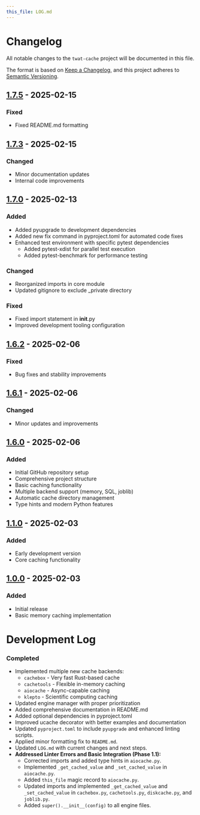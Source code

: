 ```yaml
---
this_file: LOG.md
---
```


# Changelog

All notable changes to the `twat-cache` project will be documented in this file.

The format is based on [Keep a Changelog](https://keepachangelog.com/en/1.1.0/), 
and this project adheres to [Semantic Versioning](https://semver.org/spec/v2.0.0.html).

## [1.7.5] - 2025-02-15

### Fixed

* Fixed README.md formatting

## [1.7.3] - 2025-02-15

### Changed

* Minor documentation updates
* Internal code improvements

## [1.7.0] - 2025-02-13

### Added

* Added pyupgrade to development dependencies
* Added new fix command in pyproject.toml for automated code fixes
* Enhanced test environment with specific pytest dependencies
  + Added pytest-xdist for parallel test execution
  + Added pytest-benchmark for performance testing

### Changed

* Reorganized imports in core module
* Updated gitignore to exclude _private directory

### Fixed

* Fixed import statement in __init__.py
* Improved development tooling configuration

## [1.6.2] - 2025-02-06

### Fixed

* Bug fixes and stability improvements

## [1.6.1] - 2025-02-06

### Changed

* Minor updates and improvements

## [1.6.0] - 2025-02-06

### Added

* Initial GitHub repository setup
* Comprehensive project structure
* Basic caching functionality
* Multiple backend support (memory, SQL, joblib)
* Automatic cache directory management
* Type hints and modern Python features

## [1.1.0] - 2025-02-03

### Added

* Early development version
* Core caching functionality

## [1.0.0] - 2025-02-03

### Added

* Initial release
* Basic memory caching implementation

[1.7.5]: https://github.com/twardoch/twat-cache/compare/v1.7.3...v1.7.5
[1.7.3]: https://github.com/twardoch/twat-cache/compare/v1.7.0...v1.7.3
[1.7.0]: https://github.com/twardoch/twat-cache/compare/v1.6.2...v1.7.0
[1.6.2]: https://github.com/twardoch/twat-cache/compare/v1.6.1...v1.6.2
[1.6.1]: https://github.com/twardoch/twat-cache/compare/v1.6.0...v1.6.1
[1.6.0]: https://github.com/twardoch/twat-cache/compare/v1.1.0...v1.6.0
[1.1.0]: https://github.com/twardoch/twat-cache/compare/v1.0.0...v1.1.0
[1.0.0]: https://github.com/twardoch/twat-cache/releases/tag/v1.0.0

# Development Log

### Completed

* Implemented multiple new cache backends:
  + `cachebox` - Very fast Rust-based cache
  + `cachetools` - Flexible in-memory caching
  + `aiocache` - Async-capable caching
  + `klepto` - Scientific computing caching
* Updated engine manager with proper prioritization
* Added comprehensive documentation in README.md
* Added optional dependencies in pyproject.toml
* Improved ucache decorator with better examples and documentation
* Updated `pyproject.toml` to include `pyupgrade` and enhanced linting scripts.
* Applied minor formatting fix to `README.md`.
* Updated `LOG.md` with current changes and next steps.
* __Addressed Linter Errors and Basic Integration (Phase 1.1):__
    - Corrected imports and added type hints in `aiocache.py`.
    - Implemented `_get_cached_value` and `_set_cached_value` in `aiocache.py`.
    - Added `this_file` magic record to `aiocache.py`.
    - Updated imports and implemented `_get_cached_value` and `_set_cached_value` in `cachebox.py`, `cachetools.py`, `diskcache.py`, and `joblib.py`.
    - Added `super().__init__(config)` to all engine files.

